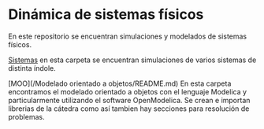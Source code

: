 # Dinámica de sistemas físicos

En este repositorio se encuentran simulaciones y modelados de sistemas físicos. 

[Sistemas](/Sistemas) en esta carpeta se encuentran simulaciones de varios sistemas de distinta índole. 

[MOO](/Modelado orientado a objetos/README.md) En esta carpeta encontramos el modelado orientado a objetos con el lenguaje Modelica y particularmente utilizando el software OpenModelica. Se crean e importan librerias de la cátedra como así tambien hay secciones para resolución de problemas.
